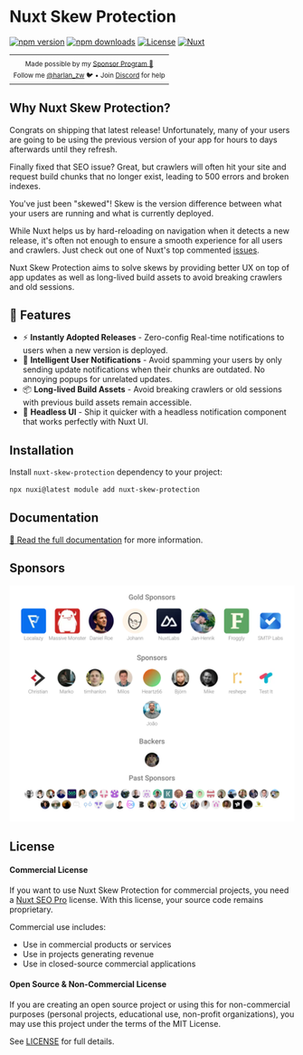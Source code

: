 # Nuxt Skew Protection

[![npm version][npm-version-src]][npm-version-href]
[![npm downloads][npm-downloads-src]][npm-downloads-href]
[![License][license-src]][license-href]
[![Nuxt][nuxt-src]][nuxt-href]

<p align="center">
<table>
<tbody>
<td align="center">
<sub>Made possible by my <a href="https://github.com/sponsors/harlan-zw">Sponsor Program 💖</a><br> Follow me <a href="https://twitter.com/harlan_zw">@harlan_zw</a> 🐦 • Join <a href="https://discord.gg/275MBUBvgP">Discord</a> for help</sub><br>
</td>
</tbody>
</table>
</p>

## Why Nuxt Skew Protection?

Congrats on shipping that latest release! Unfortunately, many of your users are going to be using the previous version of your app
for hours to days afterwards until they refresh.

Finally fixed that SEO issue? Great, but crawlers will often hit your site and request build chunks that no longer exist, leading
to 500 errors and broken indexes.

You've just been "skewed"! Skew is the version difference between what your users are running and what is currently deployed.

While Nuxt helps us by hard-reloading on navigation when it detects a new release, it's often not enough to ensure a smooth experience for all users
and crawlers. Just check out one of Nuxt's top commented [issues](https://github.com/nuxt/nuxt/issues/29624).

Nuxt Skew Protection aims to solve skews by providing better UX on top of app updates as well as long-lived build assets to avoid breaking crawlers and old sessions.

## 🚀 Features

- ⚡ **Instantly Adopted Releases** - Zero-config Real-time notifications to users when a new version is deployed.
- 🎯 **Intelligent User Notifications** - Avoid spamming your users by only sending update notifications when their chunks are outdated. No annoying popups for unrelated updates.
- 📦 **Long-lived Build Assets** - Avoid breaking crawlers or old sessions with previous build assets remain accessible.
- 🎨 **Headless UI** - Ship it quicker with a headless notification component that works perfectly with Nuxt UI.

## Installation

Install `nuxt-skew-protection` dependency to your project:

```bash
npx nuxi@latest module add nuxt-skew-protection
```

## Documentation

[📖 Read the full documentation](https://nuxtseo.com/skew-protection) for more information.

## Sponsors

<p align="center">
  <a href="https://raw.githubusercontent.com/harlan-zw/static/main/sponsors.svg">
    <img src='https://raw.githubusercontent.com/harlan-zw/static/main/sponsors.svg'/>
  </a>
</p>

## License

#### Commercial License

If you want to use Nuxt Skew Protection for commercial projects, you need a [Nuxt SEO Pro](https://nuxtseo.com/pricing) license. With this license, your source code remains proprietary.

Commercial use includes:
- Use in commercial products or services
- Use in projects generating revenue
- Use in closed-source commercial applications

#### Open Source & Non-Commercial License

If you are creating an open source project or using this for non-commercial purposes (personal projects, educational use, non-profit organizations), you may use this project under the terms of the MIT License.

See [LICENSE](https://github.com/harlan-zw/nuxt-skew-protection/blob/main/LICENSE) for full details.

<!-- Badges -->
[npm-version-src]: https://img.shields.io/npm/v/nuxt-skew-protection/latest.svg?style=flat&colorA=18181B&colorB=28CF8D
[npm-version-href]: https://npmjs.com/package/nuxt-skew-protection

[npm-downloads-src]: https://img.shields.io/npm/dm/nuxt-skew-protection.svg?style=flat&colorA=18181B&colorB=28CF8D
[npm-downloads-href]: https://npmjs.com/package/nuxt-skew-protection

[license-src]: https://img.shields.io/github/license/harlan-zw/nuxt-skew-protection.svg?style=flat&colorA=18181B&colorB=28CF8D
[license-href]: https://github.com/harlan-zw/nuxt-skew-protection/blob/main/LICENSE.md

[nuxt-src]: https://img.shields.io/badge/Nuxt-18181B?logo=nuxt.js
[nuxt-href]: https://nuxt.com

